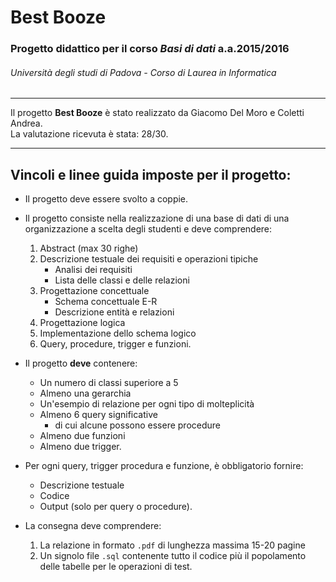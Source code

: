# **Best Booze**

### Progetto didattico per il corso *Basi di dati* a.a.2015/2016
###### Università degli studi di Padova - Corso di Laurea in Informatica

---

Il progetto **Best Booze** è stato realizzato da Giacomo Del Moro e Coletti Andrea.  
La valutazione ricevuta è stata: 28/30.

---

## Vincoli e linee guida imposte per il progetto:

* Il progetto deve essere svolto a coppie.
* Il progetto consiste nella realizzazione di una base di dati di una organizzazione a scelta degli studenti e deve comprendere:
   1. Abstract (max 30 righe)
   2. Descrizione testuale dei requisiti e operazioni tipiche
      * Analisi dei requisiti
      * Lista delle classi e delle relazioni
   3. Progettazione concettuale
      * Schema concettuale E-R
      * Descrizione entità e relazioni
   4. Progettazione logica
   5. Implementazione dello schema logico
   6. Query, procedure, trigger e funzioni.


* Il progetto **deve** contenere:
   * Un numero di classi superiore a 5
   * Almeno una gerarchia
   * Un'esempio di relazione per ogni tipo di molteplicità
   * Almeno 6 query significative
     * di cui alcune possono essere procedure
   * Almeno due funzioni
   * Almeno due trigger.


* Per ogni query, trigger procedura e funzione, è obbligatorio fornire:
  * Descrizione testuale
  * Codice
  * Output (solo per query o procedure).


* La consegna deve comprendere:
   1. La relazione in formato `.pdf` di lunghezza massima 15-20 pagine
   2. Un signolo file `.sql` contenente tutto il codice più il popolamento delle tabelle per le operazioni di test.
